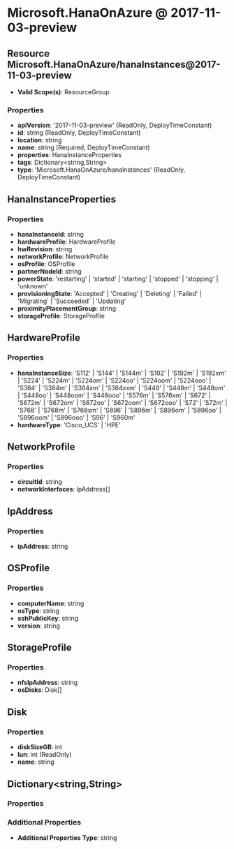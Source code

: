 # Microsoft.HanaOnAzure @ 2017-11-03-preview

## Resource Microsoft.HanaOnAzure/hanaInstances@2017-11-03-preview
* **Valid Scope(s)**: ResourceGroup
### Properties
* **apiVersion**: '2017-11-03-preview' (ReadOnly, DeployTimeConstant)
* **id**: string (ReadOnly, DeployTimeConstant)
* **location**: string
* **name**: string (Required, DeployTimeConstant)
* **properties**: HanaInstanceProperties
* **tags**: Dictionary<string,String>
* **type**: 'Microsoft.HanaOnAzure/hanaInstances' (ReadOnly, DeployTimeConstant)

## HanaInstanceProperties
### Properties
* **hanaInstanceId**: string
* **hardwareProfile**: HardwareProfile
* **hwRevision**: string
* **networkProfile**: NetworkProfile
* **osProfile**: OSProfile
* **partnerNodeId**: string
* **powerState**: 'restarting' | 'started' | 'starting' | 'stopped' | 'stopping' | 'unknown'
* **provisioningState**: 'Accepted' | 'Creating' | 'Deleting' | 'Failed' | 'Migrating' | 'Succeeded' | 'Updating'
* **proximityPlacementGroup**: string
* **storageProfile**: StorageProfile

## HardwareProfile
### Properties
* **hanaInstanceSize**: 'S112' | 'S144' | 'S144m' | 'S192' | 'S192m' | 'S192xm' | 'S224' | 'S224m' | 'S224om' | 'S224oo' | 'S224oom' | 'S224ooo' | 'S384' | 'S384m' | 'S384xm' | 'S384xxm' | 'S448' | 'S448m' | 'S448om' | 'S448oo' | 'S448oom' | 'S448ooo' | 'S576m' | 'S576xm' | 'S672' | 'S672m' | 'S672om' | 'S672oo' | 'S672oom' | 'S672ooo' | 'S72' | 'S72m' | 'S768' | 'S768m' | 'S768xm' | 'S896' | 'S896m' | 'S896om' | 'S896oo' | 'S896oom' | 'S896ooo' | 'S96' | 'S960m'
* **hardwareType**: 'Cisco_UCS' | 'HPE'

## NetworkProfile
### Properties
* **circuitId**: string
* **networkInterfaces**: IpAddress[]

## IpAddress
### Properties
* **ipAddress**: string

## OSProfile
### Properties
* **computerName**: string
* **osType**: string
* **sshPublicKey**: string
* **version**: string

## StorageProfile
### Properties
* **nfsIpAddress**: string
* **osDisks**: Disk[]

## Disk
### Properties
* **diskSizeGB**: int
* **lun**: int (ReadOnly)
* **name**: string

## Dictionary<string,String>
### Properties
### Additional Properties
* **Additional Properties Type**: string


